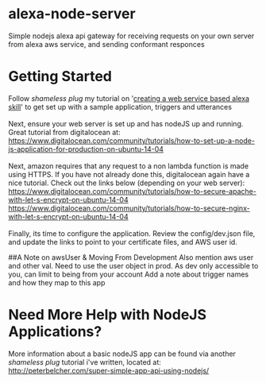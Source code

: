 # alexa-node-server
Simple nodejs alexa api gateway for receiving requests on your own server from alexa aws service, and sending conformant responces

# Getting Started
Follow *shameless plug* my tutorial on '<a href="https://peterbelcher.com/creating-a-web-service-based-alexa-skill">creating a web service based alexa skill</a>'
to get set up with a sample application, triggers and utterances<br/><br/>
Next, ensure your web server is set up and has nodeJS up and running. Great tutorial from digitalocean at:<br/>
https://www.digitalocean.com/community/tutorials/how-to-set-up-a-node-js-application-for-production-on-ubuntu-14-04
<br/><br/>
Next, amazon requires that any request to a non lambda function is made using HTTPS. If you have not already done this,
digitalocean again have a nice tutorial. Check out the links below (depending on your web server):<br/>
https://www.digitalocean.com/community/tutorials/how-to-secure-apache-with-let-s-encrypt-on-ubuntu-14-04<br/>
https://www.digitalocean.com/community/tutorials/how-to-secure-nginx-with-let-s-encrypt-on-ubuntu-14-04<br/><br/>
Finally, its time to configure the application. Review the config/dev.json file, and update the links to point to your
certificate files, and AWS user id.

##A Note on awsUser & Moving From Development
Also mention aws user and other val. Need to use the user object in prod. As dev only accessible to you, can limit to being from your account
Add a note about trigger names and how they map to this app

# Need More Help with NodeJS Applications?
More information about a basic nodeJS app can be found via another *shameless plug* tutorial i've written, located at:<br/>
http://peterbelcher.com/super-simple-app-api-using-nodejs/
